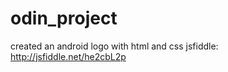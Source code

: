 odin_project
============

created an android logo with html and css
jsfiddle: http://jsfiddle.net/he2cbL2p
